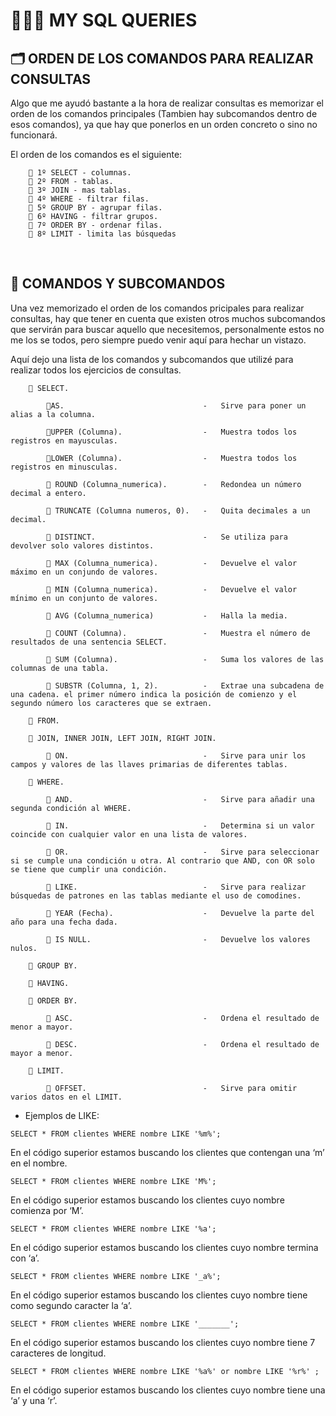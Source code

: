 # 🧑🏻‍💻 MY SQL QUERIES

## 🗂 ORDEN DE LOS COMANDOS PARA REALIZAR CONSULTAS

Algo que me ayudó bastante a la hora de realizar consultas es memorizar el orden de los comandos principales (Tambien hay subcomandos dentro de esos comandos), ya que hay que ponerlos en un orden concreto o sino no funcionará. 

El orden de los comandos es el siguiente:

```
    🔹 1º SELECT - columnas.
    🔹 2º FROM - tablas.
    🔹 3º JOIN - mas tablas.
    🔹 4º WHERE - filtrar filas.
    🔹 5º GROUP BY - agrupar filas.
    🔹 6º HAVING - filtrar grupos.
    🔹 7º ORDER BY - ordenar filas.
    🔹 8º LIMIT - limita las búsquedas
```
<br>

## 📌 COMANDOS Y SUBCOMANDOS

Una vez memorizado el orden de los comandos pricipales para realizar consultas, hay que tener en cuenta que existen otros muchos subcomandos que servirán para buscar aquello que necesitemos, personalmente estos no me los se todos, pero siempre puedo venir aquí para hechar un vistazo.

Aquí dejo una lista de los comandos y subcomandos que utilizé para realizar todos los ejercicios de consultas.

```
    🔹 SELECT.

        🔸AS.                               -   Sirve para poner un alias a la columna.

        🔸UPPER (Columna).                  -   Muestra todos los registros en mayusculas.

        🔸LOWER (Columna).                  -   Muestra todos los registros en minusculas.

        🔸 ROUND (Columna_numerica).        -   Redondea un número decimal a entero.

        🔸 TRUNCATE (Columna numeros, 0).   -   Quita decimales a un decimal.

        🔸 DISTINCT.                        -   Se utiliza para devolver solo valores distintos.

        🔸 MAX (Columna_numerica).          -   Devuelve el valor máximo en un conjundo de valores.

        🔸 MIN (Columna_numerica).          -   Devuelve el valor mínimo en un conjunto de valores.

        🔸 AVG (Columna_numerica)           -   Halla la media.

        🔸 COUNT (Columna).                 -   Muestra el número de resultados de una sentencia SELECT.

        🔸 SUM (Columna).                   -   Suma los valores de las columnas de una tabla.

        🔸 SUBSTR (Columna, 1, 2).          -   Extrae una subcadena de una cadena. el primer número indica la posición de comienzo y el segundo número los caracteres que se extraen.

    🔹 FROM.
    
    🔹 JOIN, INNER JOIN, LEFT JOIN, RIGHT JOIN.

        🔸 ON.                              -   Sirve para unir los campos y valores de las llaves primarias de diferentes tablas.

    🔹 WHERE.

        🔸 AND.                             -   Sirve para añadir una segunda condición al WHERE.

        🔸 IN.                              -   Determina si un valor coincide con cualquier valor en una lista de valores.

        🔸 OR.                              -   Sirve para seleccionar si se cumple una condición u otra. Al contrario que AND, con OR solo se tiene que cumplir una condición.

        🔸 LIKE.                            -   Sirve para realizar búsquedas de patrones en las tablas mediante el uso de comodines.

        🔸 YEAR (Fecha).                    -   Devuelve la parte del año para una fecha dada.

        🔸 IS NULL.                         -   Devuelve los valores nulos.

    🔹 GROUP BY.

    🔹 HAVING.

    🔹 ORDER BY.

        🔸 ASC.                             -   Ordena el resultado de menor a mayor.

        🔸 DESC.                            -   Ordena el resultado de mayor a menor.

    🔹 LIMIT.

        🔸 OFFSET.                          -   Sirve para omitir varios datos en el LIMIT. 
```


- Ejemplos de LIKE:

```
SELECT * FROM clientes WHERE nombre LIKE '%m%';
```
En el código superior estamos buscando los clientes que contengan una ‘m’ en el nombre.

```
SELECT * FROM clientes WHERE nombre LIKE 'M%';
```
En el código superior estamos buscando los clientes cuyo nombre comienza por ‘M’.

```
SELECT * FROM clientes WHERE nombre LIKE '%a';
```
En el código superior estamos buscando los clientes cuyo nombre termina con ‘a’.

```
SELECT * FROM clientes WHERE nombre LIKE '_a%';
```
En el código superior estamos buscando los clientes cuyo nombre tiene como segundo caracter la ‘a’.

```
SELECT * FROM clientes WHERE nombre LIKE '_______';
```
En el código superior estamos buscando los clientes cuyo nombre tiene 7 caracteres de longitud.

```
SELECT * FROM clientes WHERE nombre LIKE '%a%' or nombre LIKE '%r%' ;
```
En el código superior estamos buscando los clientes cuyo nombre tiene una ‘a’ y una ‘r’.
<br>